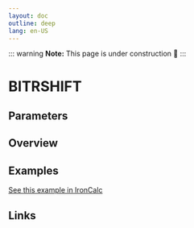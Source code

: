 ```yaml
---
layout: doc
outline: deep
lang: en-US
---
```


::: warning
**Note:** This page is under construction 🚧
:::

# BITRSHIFT

## Parameters

## Overview

## Examples

[See this example in IronCalc](https://app.ironcalc.com/?filename=bitrshift)

## Links